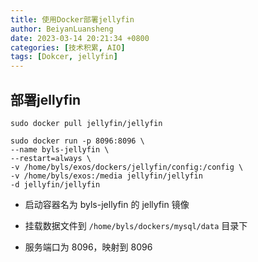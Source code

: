 ```yaml
---
title: 使用Docker部署jellyfin
author: BeiyanLuansheng
date: 2023-03-14 20:21:34 +0800
categories: [技术积累, AIO]
tags: [Dokcer, jellyfin]
---
```


## 部署jellyfin

```shell
sudo docker pull jellyfin/jellyfin
```

```shell
sudo docker run -p 8096:8096 \
--name byls-jellyfin \
--restart=always \
-v /home/byls/exos/dockers/jellyfin/config:/config \
-v /home/byls/exos:/media jellyfin/jellyfin
-d jellyfin/jellyfin
```

- 启动容器名为 byls-jellyfin 的 jellyfin 镜像

- 挂载数据文件到 `/home/byls/dockers/mysql/data` 目录下

- 服务端口为 8096，映射到 8096
